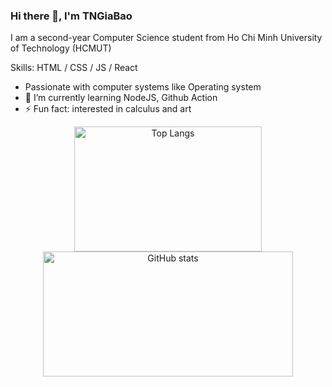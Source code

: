 ### Hi there 👋, I'm TNGiaBao

I am a second-year Computer Science student from Ho Chi Minh University of Technology (HCMUT)

Skills: HTML / CSS / JS / React

- Passionate with computer systems like Operating system
- 🌱 I’m currently learning NodeJS, Github Action 
- ⚡ Fun fact: interested in calculus and art 


<p align="center">
  <img src="https://github-readme-stats.vercel.app/api/top-langs/?username=ThaiNguyenGiaBao&layout=compact" alt="Top Langs" height="200" width="300">
  <img src="https://github-readme-stats.vercel.app/api?username=ThaiNguyenGiaBao&show_icons=true" alt="GitHub stats" height="200" width="400">
</p>


